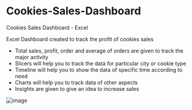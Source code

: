 # Cookies-Sales-Dashboard
Cookies Sales Dashboard - Excel

Excel Dashboard created to track the profit of cookies sales
 - Total sales, profit, order and average of orders are given to track the major activity
 - Slicers will help you to track the data for particular city or cookie type
 - Timeline will help you to show the data of specific time according to need
 - Charts will help you to track data of other aspects
 - Insights are given to give an idea to increase sales 

![image](https://github.com/user-attachments/assets/ce179306-604d-43b3-b9cd-cc5740bc1c4b)


